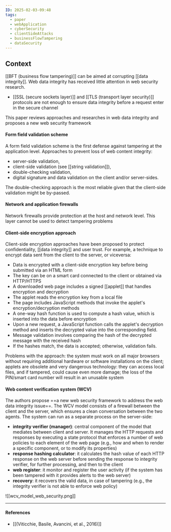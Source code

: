 ```yaml
---
ID: 2025-02-03-09:48
tags:
  - paper
  - webApplication
  - cyberSecurity
  - clientSideAttacks
  - businessFlowTampering
  - dataSecurity
---
```

## Context

[[BFT (business flow tampering)]] can be aimed at corrupting [[data integrity]]. Web data integrity has received little attention in web security research.
- [[SSL (secure sockets layer)]] and [[TLS (transport layer security)]] protocols are not enough to ensure data integrity before a request enter in the secure channel

This paper reviews approaches and researches in web data integrity and proposes a new web security framework

#### Form field validation scheme

A form field validation scheme is the first defense against tampering at the application level. Approaches to prevent loss of web content integrity:
- server-side validation,
- client-side validation (see [[string validation]]),
- double-checking validation,
- digital signature and data validation on the client and/or server-sides.

The double-checking approach is the most reliable given that the client-side validation might be by-passed.

#### Network and application firewalls

Network firewalls provide protection at the host and network level.
This layer cannot be used to detect tampering problems

#### Client-side encryption approach

Client-side encryption approaches have been proposed to protect confidentiality, [[data integrity]] and user trust. For example, a technique to encrypt data sent from the client to the server, or viceversa:
- Data is encrypted with a client-side encryption key before being submitted via an HTML form
- The key can be on a smart card connected to the client or obtained via HTTP/HTTPS
- A downloaded web page includes a signed [[applet]] that handles encryption and decryption
- The applet reads the encryption key from a local file
- The page includes JavaScript methods that invoke the applet's encryption/decryption methods
- A one-way hash function is used to compute a hash value, which is inserted into the data before encryption
- Upon a new request, a JavaScript function calls the applet's decryption method and inserts the decrypted value into the corresponding field.
- Message validation involves comparing the hash of the decrypted message with the received hash
- If the hashes match, the data is accepted; otherwise, validation fails.

Problems with the approach: the system must work on all major browsers without requiring additional hardware or software installations on the client; applets are obsolete and very dangerous technology: they can access local files, and if tampered, could cause even more damage; the loss of the PIN/smart card number will result in an unusable system

#### Web content verification system (WCV)

The authors propose ==a new web security framework to address the web data integrity issue==. The WCV model consists of a firewall between the client and the server, which ensures a clean conversation between the two agents. The system can run as a separate process on the server-side:
- **integrity verifier (manager)**: central component of the model that mediates between client and server. It manages the HTTP requests and responses by executing a state protocol that enforces a number of web policies to each element of the web page (e.g., how and when to render a specific component, or to modify its properties)
- **response hashing calculator**: it calculates the hash value of each HTTP response on the web server before sending the response to integrity verifier, for further processing, and then to the client
- **web register**: it monitor and register the user activity (if the system has been tampered with it provides alerts to the web server)
- **recovery**: it recovers the valid data, in case of tampering (e.g., the integrity verifier is not able to enforce web policy)

![[wcv_model_web_security.png]]

---
#### References
- [[(Viticchie, Basile, Avancini, et al., 2016)]]
